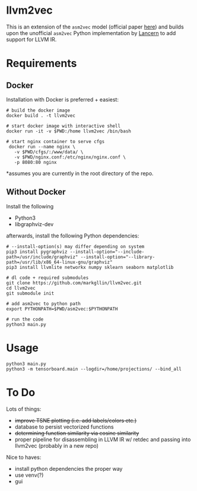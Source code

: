 # llvm2vec

This is an extension of the `asm2vec` model (official paper [here](https://ieeexplore.ieee.org/document/8835340)) and builds upon the unofficial `asm2vec` Python implementation by [Lancern](https://github.com/Lancern/asm2vec) to add support for LLVM IR.

# Requirements
## Docker
Installation with Docker is preferred + easiest:
```
# build the docker image
docker build . -t llvm2vec

# start docker image with interactive shell
docker run -it -v $PWD:/home llvm2vec /bin/bash

# start nginx container to serve cfgs
 docker run --name nginx \
   -v $PWD/cfgs/:/www/data/ \
   -v $PWD/nginx.conf:/etc/nginx/nginx.conf \
   -p 8080:80 nginx
```
*assumes you are currently in the root directory of the repo.

## Without Docker
Install the following
- Python3
- libgraphviz-dev

afterwards, install the following Python dependencies:
```
# --install-option(s) may differ depending on system
pip3 install pygraphviz --install-option="--include-path=/usr/include/graphviz" --install-option="--library-path=/usr/lib/x86_64-linux-gnu/graphviz" 
pip3 install llvmlite networkx numpy sklearn seaborn matplotlib

# dl code + required submodules
git clone https://github.com/markgllin/llvm2vec.git
cd llvm2vec
git submodule init

# add asm2vec to python path
export PYTHONPATH=$PWD/asm2vec:$PYTHONPATH

# run the code
python3 main.py
```

# Usage
```
python3 main.py
python3 -m tensorboard.main --logdir=/home/projections/ --bind_all
```

# To Do
Lots of things:
- ~~improve TSNE plotting (i.e. add labels/colors etc.)~~
- database to persist vectorized functions
- ~~determining function similarity via cosine similarity~~
- proper pipeline for disassembling in LLVM IR w/ retdec and passing into llvm2vec (probably in a new repo)

Nice to haves:
- install python dependencies the proper way
- use venv(?)
- gui